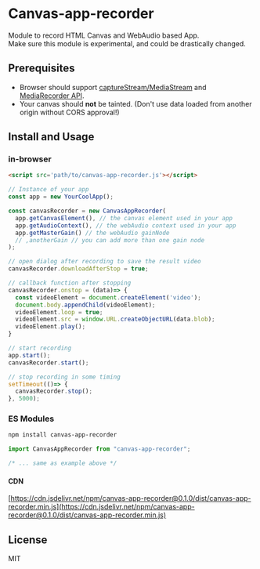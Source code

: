 Canvas-app-recorder
===

Module to record HTML Canvas and WebAudio based App.  
Make sure this module is experimental, and could be drastically changed.


## Prerequisites
- Browser should support [captureStream/MediaStream](https://caniuse.com/#feat=mediacapture-fromelement) and [MediaRecorder API](https://caniuse.com/#feat=mediarecorder).
- Your canvas should **not** be tainted. (Don't use data loaded from another origin without CORS approval!)

## Install and Usage

### in-browser

```html
<script src='path/to/canvas-app-recorder.js'></script>
```

```js
// Instance of your app
const app = new YourCoolApp();

const canvasRecorder = new CanvasAppRecorder(
  app.getCanvasElement(), // the canvas element used in your app
  app.getAudioContext(), // the webAudio context used in your app
  app.getMasterGain() // the webAudio gainNode
  // ,anotherGain // you can add more than one gain node
);

// open dialog after recording to save the result video
canvasRecorder.downloadAfterStop = true;

// callback function after stopping
canvasRecorder.onstop = (data)=> {
  const videoElement = document.createElement('video');
  document.body.appendChild(videoElement);
  videoElement.loop = true;
  videoElement.src = window.URL.createObjectURL(data.blob);
  videoElement.play();
}

// start recording
app.start();
canvasRecorder.start();

// stop recording in some timing
setTimeout(()=> {
  canvasRecorder.stop();
}, 5000);
```

### ES Modules

```bash
npm install canvas-app-recorder
```

```js
import CanvasAppRecorder from "canvas-app-recorder";

/* ... same as example above */

```

#### CDN

[https://cdn.jsdelivr.net/npm/canvas-app-recorder@0.1.0/dist/canvas-app-recorder.min.js](https://cdn.jsdelivr.net/npm/canvas-app-recorder@0.1.0/dist/canvas-app-recorder.min.js)

## License
MIT